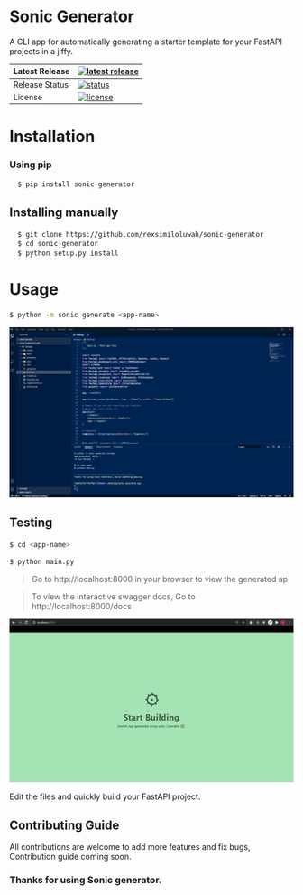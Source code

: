 # Sonic Generator

A CLI app for automatically generating a starter template for your FastAPI projects in a jiffy.

| Latest Release |  [![latest release](https://img.shields.io/badge/pip-v1.1.0-blue.svg)](https://pypi.org/project/sonic-generator/) |
| :--- | :--- |
| Release Status |  [![status](https://img.shields.io/badge/status-stable-brightgreen.svg)](./) |
| License |  [![license](https://img.shields.io/badge/license-MIT-orange.svg)](./) |

# Installation

### Using pip

```bash
  $ pip install sonic-generator
```
## Installing manually

```bash
  $ git clone https://github.com/rexsimiloluwah/sonic-generator
  $ cd sonic-generator
  $ python setup.py install
```
# Usage

```bash
$ python -m sonic generate <app-name>
```
<img src = "https://raw.githubusercontent.com/rexsimiloluwah/sonic-generator/master/sonicgeneratedapp.PNG" alt = "Generated app" />

## Testing

```bash
$ cd <app-name>
```

```bash
$ python main.py
```

> Go to http://localhost:8000 in your browser to view the generated ap

> To view the interactive swagger docs, Go to http://localhost:8000/docs

<img src = "https://raw.githubusercontent.com/rexsimiloluwah/sonic-generator/master/sonicbrowser.png" alt = "Sonic in Browser" />

Edit the files and quickly build your FastAPI project.

## Contributing Guide 

All contributions are welcome to add more features and fix bugs, Contribution guide coming soon.

### Thanks for using Sonic generator.
